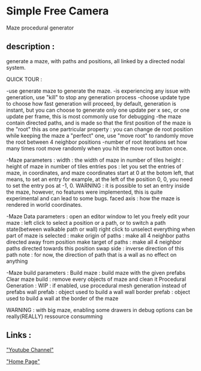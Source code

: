 # Simple Free Camera
Maze procedural generator

## description :

generate a maze, with paths and positions, all linked by a directed nodal system.

QUICK TOUR :

-use generate maze to generate the maze.
-is experiencing any issue with generation, use "kill" to stop any generation process
-choose update type to choose how fast generation will proceed, by default, generation is instant, but you can choose to generate only one update per x sec, or one update per frame, this is most commonly use for debugging
-the maze contain directed paths, and is made so that the first position of the maze is the "root" this as one partricular property : you can change de root position while keeping the maze a "perfect" one, use "move root" to randomly move the root between 4 neighbor positions
-number of root iterations set how many times root move randomly when you hit the move root button once.

-Maze parameters :
width : the width of maze in number of tiles
height : height of maze in number of tiles
entries pos : let you set the entries of maze, in coordinates, and maze coordinates start at 0 at the botom left, that means, to set an entry for example, at the left of the position 0, 0, you need to set the entry pos at -1, 0. WARNING : it is possible to set an entry inside the maze, however, no features were implemented, this is quite experimental and can lead to some bugs.
faced axis : how the maze is rendered in world coordinates.

-Maze Data parameters : open an editor window to let you freely edit your maze : 
left click to select a position or a path, or to switch a path state(between walkable path or wall)
right click to unselect everything
when part of maze is selected : 
make origin of paths : make all 4 neighbor paths directed away from position
make target of paths : make all 4 neighbor paths directed towards this position
swap side : inverse direction of this path
note : for now, the direction of path that is a wall as no effect on anything

-Maze build parameters :
Build maze : build maze with the given prefabs
Clear maze build : remove every objects of maze and clean it
Procedural Generation : WIP : if enabled, use procedural mesh generation instead of prefabs
wall prefab : object used to build a wall
wall border prefab : object used to build a wall at the border of the maze


WARNING : with big maze, enabling some drawers in debug options can be really(REALLY) ressource consumming


## Links :
["Youtube Channel"](https://www.youtube.com/channel/UC-_DDdI316_BYs7HlO260OA)

["Home Page"](https://github.com/Light974-M/UnityPersonalDataBank)